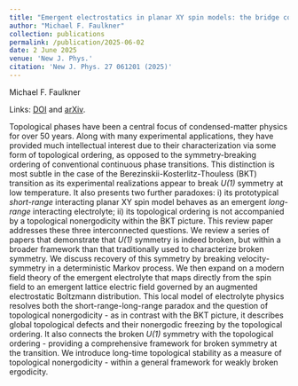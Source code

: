 ```yaml
---
title: "Emergent electrostatics in planar XY spin models: the bridge connecting topological order with broken U(1) symmetry"
author: "Michael F. Faulkner"
collection: publications
permalink: /publication/2025-06-02
date: 2 June 2025
venue: 'New J. Phys.'
citation: 'New J. Phys. 27 061201 (2025)'
---
```


Michael F. Faulkner

Links: [DOI](https://doi.org/10.1088/1367-2630/add7fd) and [arXiv](https://arxiv.org/abs/2412.12186).

Topological phases have been a central focus of condensed-matter physics for over 50 years. Along with many experimental applications, they have provided much intellectual interest due to their characterization via some form of topological ordering, as opposed to the symmetry-breaking ordering of conventional continuous phase transitions. This distinction is most subtle in the case of the Berezinskii-Kosterlitz-Thouless (BKT) transition as its experimental realizations appear to break *U(1)* symmetry at low temperature. It also presents two further paradoxes: i) its prototypical *short-range* interacting planar XY spin model behaves as an emergent *long-range* interacting electrolyte; ii) its topological ordering is not accompanied by a topological nonergodicity within the BKT picture. This review paper addresses these three interconnected questions. We review a series of papers that demonstrate that *U(1)* symmetry is indeed broken, but within a broader framework than that traditionally used to characterize broken symmetry. We discuss recovery of this symmetry by breaking velocity-symmetry in a deterministic Markov process. We then expand on a modern field theory of the emergent electrolyte that maps directly from the spin field to an emergent lattice electric field governed by an augmented electrostatic Boltzmann distribution. This local model of electrolyte physics resolves both the short-range-long-range paradox and the question of topological nonergodicity - as in contrast with the BKT picture, it describes global topological defects and their nonergodic freezing by the topological ordering. It also connects the broken *U(1)* symmetry with the topological ordering - providing a comprehensive framework for broken symmetry at the transition. We introduce long-time topological stability as a measure of topological nonergodicity - within a general framework for weakly broken ergodicity.
